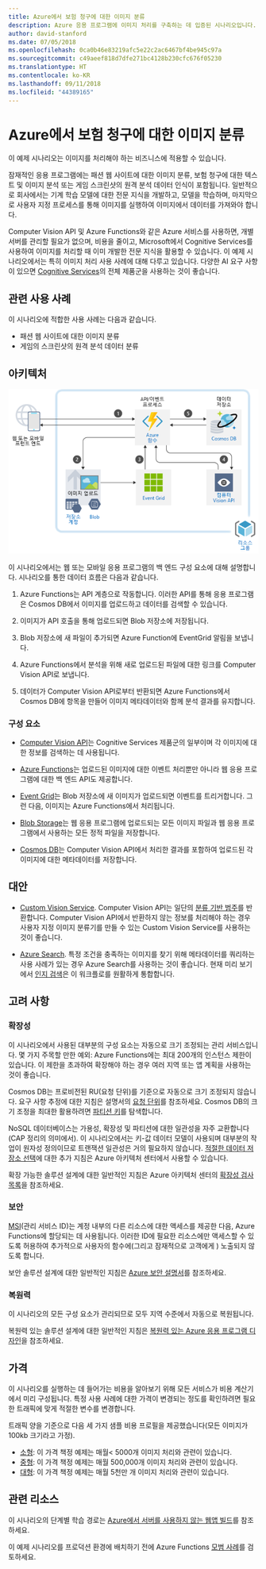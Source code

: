 ```yaml
---
title: Azure에서 보험 청구에 대한 이미지 분류
description: Azure 응용 프로그램에 이미지 처리를 구축하는 데 입증된 시나리오입니다.
author: david-stanford
ms.date: 07/05/2018
ms.openlocfilehash: 0ca0b46e83219afc5e22c2ac6467bf4be945c97a
ms.sourcegitcommit: c49aeef818d7dfe271bc4128b230cfc676f05230
ms.translationtype: HT
ms.contentlocale: ko-KR
ms.lasthandoff: 09/11/2018
ms.locfileid: "44389165"
---
```

# <a name="image-classification-for-insurance-claims-on-azure"></a>Azure에서 보험 청구에 대한 이미지 분류

이 예제 시나리오는 이미지를 처리해야 하는 비즈니스에 적용할 수 있습니다.

잠재적인 응용 프로그램에는 패션 웹 사이트에 대한 이미지 분류, 보험 청구에 대한 텍스트 및 이미지 분석 또는 게임 스크린샷의 원격 분석 데이터 인식이 포함됩니다. 일반적으로 회사에서는 기계 학습 모델에 대한 전문 지식을 개발하고, 모델을 학습하며, 마지막으로 사용자 지정 프로세스를 통해 이미지를 실행하여 이미지에서 데이터를 가져와야 합니다.

Computer Vision API 및 Azure Functions와 같은 Azure 서비스를 사용하면, 개별 서버를 관리할 필요가 없으며, 비용을 줄이고, Microsoft에서 Cognitive Services를 사용하여 이미지를 처리할 때 이미 개발한 전문 지식을 활용할 수 있습니다. 이 예제 시나리오에서는 특히 이미지 처리 사용 사례에 대해 다루고 있습니다. 다양한 AI 요구 사항이 있으면 [Cognitive Services][cognitive-docs]의 전체 제품군을 사용하는 것이 좋습니다.

## <a name="related-use-cases"></a>관련 사용 사례

이 시나리오에 적합한 사용 사례는 다음과 같습니다.

* 패션 웹 사이트에 대한 이미지 분류
* 게임의 스크린샷의 원격 분석 데이터 분류

## <a name="architecture"></a>아키텍처

![지능형 앱 아키텍처 - Computer Vision][architecture-computer-vision]

이 시나리오에서는 웹 또는 모바일 응용 프로그램의 백 엔드 구성 요소에 대해 설명합니다. 시나리오를 통한 데이터 흐름은 다음과 같습니다.

1. Azure Functions는 API 계층으로 작동합니다. 이러한 API를 통해 응용 프로그램은 Cosmos DB에서 이미지를 업로드하고 데이터를 검색할 수 있습니다.

2. 이미지가 API 호출을 통해 업로드되면 Blob 저장소에 저장됩니다.

3. Blob 저장소에 새 파일이 추가되면 Azure Function에 EventGrid 알림을 보냅니다.

4. Azure Functions에서 분석을 위해 새로 업로드된 파일에 대한 링크를 Computer Vision API로 보냅니다.

5. 데이터가 Computer Vision API로부터 반환되면 Azure Functions에서 Cosmos DB에 항목을 만들어 이미지 메타데이터와 함께 분석 결과를 유지합니다.

### <a name="components"></a>구성 요소

* [Computer Vision API][computer-vision-docs]는 Cognitive Services 제품군의 일부이며 각 이미지에 대한 정보를 검색하는 데 사용됩니다.

* [Azure Functions][functions-docs]는 업로드된 이미지에 대한 이벤트 처리뿐만 아니라 웹 응용 프로그램에 대한 백 엔드 API도 제공합니다.

* [Event Grid][eventgrid-docs]는 Blob 저장소에 새 이미지가 업로드되면 이벤트를 트리거합니다. 그런 다음, 이미지는 Azure Functions에서 처리됩니다.

* [Blob Storage][storage-docs]는 웹 응용 프로그램에 업로드되는 모든 이미지 파일과 웹 응용 프로그램에서 사용하는 모든 정적 파일을 저장합니다.

* [Cosmos DB][cosmos-docs]는 Computer Vision API에서 처리한 결과를 포함하여 업로드된 각 이미지에 대한 메타데이터를 저장합니다.

## <a name="alternatives"></a>대안

* [Custom Vision Service][custom-vision-docs]. Computer Vision API는 일단의 [분류 기반 범주][cv-categories]를 반환합니다. Computer Vision API에서 반환하지 않는 정보를 처리해야 하는 경우 사용자 지정 이미지 분류기를 만들 수 있는 Custom Vision Service를 사용하는 것이 좋습니다.

* [Azure Search][azure-search-docs]. 특정 조건을 충족하는 이미지를 찾기 위해 메타데이터를 쿼리하는 사용 사례가 있는 경우 Azure Search를 사용하는 것이 좋습니다. 현재 미리 보기에서 [인지 검색][cognitive-search]은 이 워크플로를 원활하게 통합합니다.

## <a name="considerations"></a>고려 사항

### <a name="scalability"></a>확장성

이 시나리오에서 사용된 대부분의 구성 요소는 자동으로 크기 조정되는 관리 서비스입니다. 몇 가지 주목할 만한 예외: Azure Functions에는 최대 200개의 인스턴스 제한이 있습니다. 이 제한을 초과하여 확장해야 하는 경우 여러 지역 또는 앱 계획을 사용하는 것이 좋습니다.

Cosmos DB는 프로비전된 RU(요청 단위)를 기준으로 자동으로 크기 조정되지 않습니다.  요구 사항 추정에 대한 지침은 설명서의 [요청 단위][request-units]를 참조하세요. Cosmos DB의 크기 조정을 최대한 활용하려면 [파티션 키][partition-key]를 탐색합니다.

NoSQL 데이터베이스는 가용성, 확장성 및 파티션에 대한 일관성을 자주 교환합니다(CAP 정리의 의미에서).  이 시나리오에서는 키-값 데이터 모델이 사용되며 대부분의 작업이 원자성 정의이므로 트랜잭션 일관성은 거의 필요하지 않습니다. [적절한 데이터 저장소 선택](../../guide/technology-choices/data-store-overview.md)에 대한 추가 지침은 Azure 아키텍처 센터에서 사용할 수 있습니다.

확장 가능한 솔루션 설계에 대한 일반적인 지침은 Azure 아키텍처 센터의 [확장성 검사 목록][scalability]을 참조하세요.

### <a name="security"></a>보안

[MSI][msi](관리 서비스 ID)는 계정 내부의 다른 리소스에 대한 액세스를 제공한 다음, Azure Functions에 할당되는 데 사용됩니다. 이러한 ID에 필요한 리소스에만 액세스할 수 있도록 허용하여 추가적으로 사용자의 함수에(그리고 잠재적으로 고객에게 ) 노출되지 않도록 합니다.  

보안 솔루션 설계에 대한 일반적인 지침은 [Azure 보안 설명서][security]를 참조하세요.

### <a name="resiliency"></a>복원력

이 시나리오의 모든 구성 요소가 관리되므로 모두 지역 수준에서 자동으로 복원됩니다.

복원력 있는 솔루션 설계에 대한 일반적인 지침은 [복원력 있는 Azure 응용 프로그램 디자인][resiliency]을 참조하세요.

## <a name="pricing"></a>가격

이 시나리오를 실행하는 데 들어가는 비용을 알아보기 위해 모든 서비스가 비용 계산기에서 미리 구성됩니다. 특정 사용 사례에 대한 가격이 변경되는 정도를 확인하려면 필요한 트래픽에 맞게 적절한 변수를 변경합니다.

트래픽 양을 기준으로 다음 세 가지 샘플 비용 프로필을 제공했습니다(모든 이미지가 100kb 크기라고 가정).

* [소형][pricing]: 이 가격 책정 예제는 매월&lt; 5000개 이미지 처리와 관련이 있습니다.
* [중형][medium-pricing]: 이 가격 책정 예제는 매월 500,000개 이미지 처리와 관련이 있습니다.
* [대형][large-pricing]: 이 가격 책정 예제는 매월 5천만 개 이미지 처리와 관련이 있습니다.

## <a name="related-resources"></a>관련 리소스

이 시나리오의 단계별 학습 경로는 [Azure에서 서버를 사용하지 않는 웹앱 빌드][serverless]를 참조하세요.  

이 예제 시나리오를 프로덕션 환경에 배치하기 전에 Azure Functions [모범 사례][functions-best-practices]를 검토하세요.

<!-- links -->
[pricing]: https://azure.com/e/f9b59d238b43423683db73f4a31dc380
[medium-pricing]: https://azure.com/e/7c7fc474db344b87aae93bc29ae27108
[large-pricing]: https://azure.com/e/cbadbca30f8640d6a061f8457a74ba7d
[functions-docs]: /azure/azure-functions/
[computer-vision-docs]: /azure/cognitive-services/computer-vision/home
[storage-docs]: /azure/storage/
[azure-search-docs]: /azure/search/
[cognitive-search]: /azure/search/cognitive-search-concept-intro
[architecture-computer-vision]: ./media/architecture-computer-vision.png
[serverless]: /azure/functions/tutorial-static-website-serverless-api-with-database
[cosmos-docs]: /azure/cosmos-db/
[eventgrid-docs]: /azure/event-grid/
[cognitive-docs]: /azure/#pivot=products&panel=ai
[custom-vision-docs]: /azure/cognitive-services/Custom-Vision-Service/home
[cv-categories]: /azure/cognitive-services/computer-vision/home#the-86-category-concept
[resiliency]: /azure/architecture/resiliency/
[security]: /azure/security/
[scalability]: /azure/architecture/checklist/scalability
[functions-best-practices]: /azure/azure-functions/functions-best-practices
[msi]: /azure/app-service/app-service-managed-service-identity
[request-units]: /azure/cosmos-db/request-units
[partition-key]: /azure/cosmos-db/partition-data